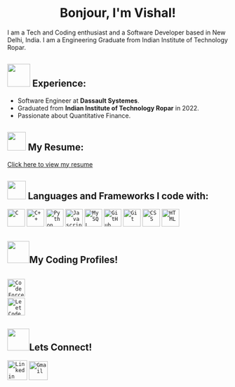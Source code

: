 <h1 align = "center"> Bonjour, I'm Vishal! </h1>

I am a Tech and Coding enthusiast and a Software Developer based in New Delhi, India. I am a Engineering Graduate from Indian Institute of Technology Ropar.

## <img src="https://media.giphy.com/media/QXPqYpSyBIMjBTtBbl/giphy.gif" width="52px"> Experience: 

- Software Engineer at **Dassault Systemes**.
- Graduated from **Indian Institute of Technology Ropar** in 2022.
- Passionate about Quantitative Finance.

## <img src="https://media.giphy.com/media/rVZYvzv5ZjOCHFXvni/giphy.gif" width="42px"> My Resume:
<p>
  <a href="https://drive.google.com/file/d/1ol1fSDpC20pTj1RZeE98MV--oLpOH4Ww/view?usp=sharing" target="_blank">
    Click here to view my resume
  </a>
</p>

## <img src="https://media.giphy.com/media/QssGEmpkyEOhBCb7e1/giphy.gif" width="42px"> Languages and Frameworks I code with:
<code><img width="40px" src="https://img.icons8.com/color/3x/c-programming.png" title="C"/></code>
<code><img width="40px" src="https://img.icons8.com/color/4x/c-plus-plus-logo.png" title="C++"/></code>
<code><img width="40px" src="https://img.icons8.com/color/4x/000000/python.png" title="Python"/></code>
<code><img width="40px" src="https://img.icons8.com/color/48/000000/javascript--v1.png" title="Javascript"/></code>
<code><img width="40px" src="https://img.icons8.com/ios/4x/00758f/mysql-logo.png" title="MySQL"/></code>
<code><img width="40px" src="https://img.icons8.com/fluent/8x/github.png" title="GitHub"/></code>
<code><img width="40px" src="https://img.icons8.com/color/2x/git.png" title="Git"/></code>
<code><img width="40px" src="https://img.icons8.com/color/48/000000/css3.png" title="CSS"/></code>
<code><img width="40px" src="https://img.icons8.com/color/48/000000/html-5.png" title="HTML"/></code>


## <img src="https://media.giphy.com/media/MIGbtLZoVjbl0bYbAd/giphy.gif" width="50px">My Coding Profiles!

<code> <a href="https://codeforces.com/profile/v6ishal"><img width="40px" src="https://img.icons8.com/external-tal-revivo-color-tal-revivo/96/000000/external-codeforces-programming-competitions-and-contests-programming-community-logo-color-tal-revivo.png" title="CodeForces Profile"/></a></code>
<code> <a href="https://leetcode.com/2018meb1274"><img width="40px" src="https://img.icons8.com/external-tal-revivo-color-tal-revivo/96/000000/external-level-up-your-coding-skills-and-quickly-land-a-job-logo-color-tal-revivo.png" title="LeetCode Profile"/></a> </code>


## <img src="https://media.giphy.com/media/KcnlGHBpnKnjZIuCMv/giphy.gif" width="50px">Lets Connect!
<code><a href="https://www.linkedin.com/in/v6ishal/"><img width="45px" src="https://img.icons8.com/color/8x/000000/linkedin.png" title="Linkedin"/></a></code>
<code><a href="mailto:vishaliitrpr@gmail.com"><img width="43px" src="https://img.icons8.com/fluent/48/000000/gmail.png" title="Gmail"/></a></code>

<br>

